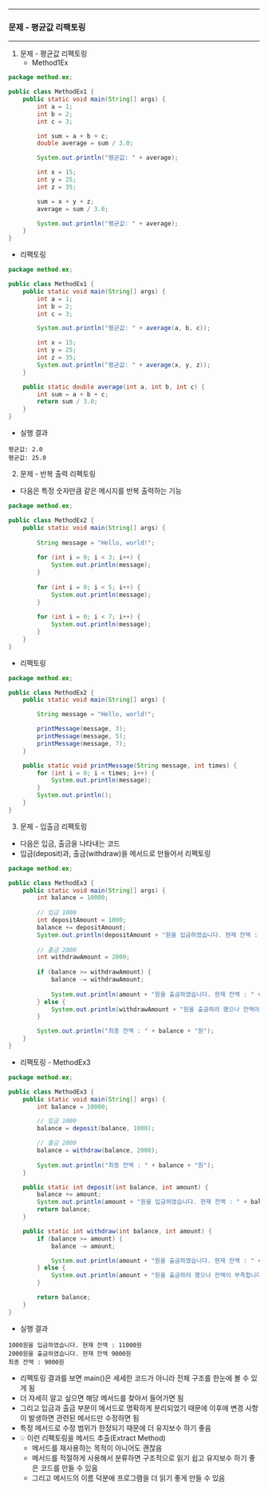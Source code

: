 -----
### 문제 - 평균값 리팩토링
-----
1. 문제 - 평균값 리펙토링
   - Method1Ex
```java
package method.ex;

public class MethodEx1 {
    public static void main(String[] args) {
        int a = 1;
        int b = 2;
        int c = 3;

        int sum = a + b + c;
        double average = sum / 3.0;

        System.out.println("평균값: " + average);

        int x = 15;
        int y = 25;
        int z = 35;

        sum = x + y + z;
        average = sum / 3.0;

        System.out.println("평균값: " + average);
    }
}
```
   - 리팩토링
```java
package method.ex;

public class MethodEx1 {
    public static void main(String[] args) {
        int a = 1;
        int b = 2;
        int c = 3;

        System.out.println("평균값: " + average(a, b, c));

        int x = 15;
        int y = 25;
        int z = 35;
        System.out.println("평균값: " + average(x, y, z));
    }

    public static double average(int a, int b, int c) {
        int sum = a + b + c;
        return sum / 3.0;
    }
}
```
  - 실행 결과
```
평균값: 2.0
평균값: 25.0
```

2. 문제 - 반복 출력 리펙토링
  - 다음은 특정 숫자만큼 같은 메시지를 반복 출력하는 기능
```java
package method.ex;

public class MethodEx2 {
    public static void main(String[] args) {
        
        String message = "Hello, world!";
        
        for (int i = 0; i < 3; i++) {
            System.out.println(message);
        }
        
        for (int i = 0; i < 5; i++) {
            System.out.println(message);
        }
        
        for (int i = 0; i < 7; i++) {
            System.out.println(message);
        }
    }
}
```
  - 리팩토링
```java
package method.ex;

public class MethodEx2 {
    public static void main(String[] args) {

        String message = "Hello, world!";

        printMessage(message, 3);
        printMessage(message, 5);
        printMessage(message, 7);
    }

    public static void printMessage(String message, int times) {
        for (int i = 0; i < times; i++) {
            System.out.println(message);
        }
        System.out.println();
    }
}
```

3. 문제 - 입출금 리펙토링
  - 다음은 입금, 출금을 나타내는 코드
  - 입금(deposit)과, 출금(withdraw)을 메서드로 만들어서 리펙토링
```java
package method.ex;

public class MethodEx3 {
    public static void main(String[] args) {
        int balance = 10000;
        
        // 입금 1000
        int depositAmount = 1000;
        balance += depositAmount;
        System.out.println(depositAmount + "원을 입금하였습니다. 현재 잔액 : " + balance + "원");
        
        // 출금 2000
        int withdrawAmount = 2000;
        
        if (balance >= withdrawAmount) { 
            balance -= withdrawAmount;
            
            System.out.println(amount + "원을 출금하였습니다. 현재 잔액 : " + balance + "원");
        } else {
            System.out.println(withdrawAmount + "원을 출금하려 했으나 잔액이 부족합니다.");
        }

        System.out.println("최종 잔액 : " + balance + "원");
    }
}
```
  - 리팩토링 - MethodEx3
```java
package method.ex;

public class MethodEx3 {
    public static void main(String[] args) {
        int balance = 10000;

        // 입금 1000
        balance = deposit(balance, 1000);

        // 출금 2000
        balance = withdraw(balance, 2000);
        
        System.out.println("최종 잔액 : " + balance + "원");
    }

    public static int deposit(int balance, int amount) {
        balance += amount;
        System.out.println(amount + "원을 입금하였습니다. 현재 잔액 : " + balance + "원");
        return balance;
    }

    public static int withdraw(int balance, int amount) {
        if (balance >= amount) {
            balance -= amount;

            System.out.println(amount + "원을 출금하였습니다. 현재 잔액 : " + balance + "원");
        } else {
            System.out.println(amount + "원을 출금하려 했으나 잔액이 부족합니다.");
        }

        return balance;
    }
}
```
  - 실행 결과
```
1000원을 입금하였습니다. 현재 잔액 : 11000원
2000원을 출금하였습니다. 현재 잔액 9000원
최종 잔액 : 9000원
```

  - 리펙토링 결과를 보면 main()은 세세한 코드가 아니라 전체 구조를 한눈에 볼 수 있게 됨
  - 더 자세히 알고 싶으면 해당 메서드를 찾아서 들어가면 됨
  - 그리고 입금과 출금 부분이 메서드로 명확하게 분리되었기 때문에 이후에 변경 사항이 발생하면 관련된 메서드만 수정하면 됨
  - 특정 메서드로 수정 범위가 한정되기 때문에 더 유지보수 하기 좋음
  - 💡 이런 리펙토링을 메서드 추출(Extract Method)
    + 메서드를 재사용하는 목적이 아니어도 괜찮음
    + 메서드를 적절하게 사용해서 분류하면 구조적으로 읽기 쉽고 유지보수 하기 좋은 코드를 만들 수 있음
    + 그리고 메서드의 이름 덕분에 프로그램을 더 읽기 좋게 만들 수 있음
